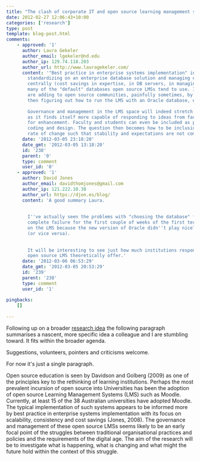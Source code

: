 ```yaml
---
title: "The clash of corporate IT and open source learning management system: a nascent research idea"
date: 2012-02-27 12:06:43+10:00
categories: ['research']
type: post
template: blog-post.html
comments:
    - approved: '1'
      author: Laura Gekeler
      author_email: lgekeler@nd.edu
      author_ip: 129.74.118.203
      author_url: http://www.lauragekeler.com/
      content: '"Best practice in enterprise systems implementation" includes items like
        standardizing on an enterprise database solution and managing enterprise databases
        centrally (cost savings in expertise, in DB servers, in managing SAN, etc), precluding
        many of the "default" databases open source LMSs tend to use. Instead, practitioners
        are adding to open source communities, painfully sometimes, by choosing the LMS,
        then figuring out how to run the LMS with an Oracle database, etc.
    
        Governance and management in the LMS space will indeed stretch the institution
        as it finds itself more capable of responding to ideas from faculty and students
        for enhancement. Faculty and students can even be included as participants in
        coding and design. The question then becomes how to be inclusion yet manage the
        rate of change such that stability and expectations are not compromised.'
      date: '2012-03-05 23:18:20'
      date_gmt: '2012-03-05 13:18:20'
      id: '238'
      parent: '0'
      type: comment
      user_id: '0'
    - approved: '1'
      author: David Jones
      author_email: davidthomjones@gmail.com
      author_ip: 121.222.10.38
      author_url: https://djon.es/blog/
      content: 'A good summary Laura.
    
    
        I''ve actually seen the problems with "choosing the database" first. An almost
        complete failure for the first couple of weeks of the first term with every course
        on the LMS because the new version of Oracle didn''t play nicely with the LMS
        (or vice versa).
    
    
        It will be interesting to see just how much institutions respond to the capabilities
        open source LMS theoretically offer.'
      date: '2012-03-06 06:53:29'
      date_gmt: '2012-03-05 20:53:29'
      id: '239'
      parent: '238'
      type: comment
      user_id: '1'
    
pingbacks:
    []
    
---
```

Following up on a broader [research idea](/blog2/2012/02/26/defining-the-digital-age-and-its-influence-on-work-integrated-learning/) the following paragraph summarises a nascent, more specific idea a colleague and I are stumbling toward. It fits within the broader agenda.

Suggestions, volunteers, pointers and criticisms welcome.

For now it's just a single paragraph.

Open source education is seen by Davidson and Golberg (2009) as one of the principles key to the rethinking of learning institutions. Perhaps the most prevalent incursion of open source into Universities has been the adoption of open source Learning Management Systems (LMS) such as Moodle. Currently, at least 15 of the 38 Australian universities have adopted Moodle. The typical implementation of such systems appears to be informed more by best practice in enterprise systems implementation with its focus on scalability, consistency and cost savings (Jones, 2008). The governance and management of these open source LMSs seems likely to be an early focal point of the struggles between traditional organisational practices and policies and the requirements of the digital age. The aim of the research will be to investigate what is happening, what is changing and what might the future hold within the context of this struggle.